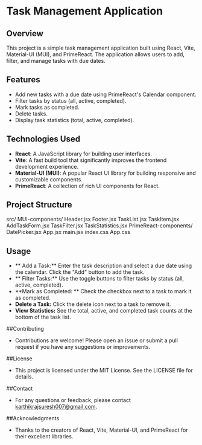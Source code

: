 # Task Management Application

## Overview

This project is a simple task management application built using React, Vite, Material-UI (MUI), and PrimeReact. The application allows users to add, filter, and manage tasks with due dates.

## Features

- Add new tasks with a due date using PrimeReact's Calendar component.
- Filter tasks by status (all, active, completed).
- Mark tasks as completed.
- Delete tasks.
- Display task statistics (total, active, completed).

## Technologies Used

- **React**: A JavaScript library for building user interfaces.
- **Vite**: A fast build tool that significantly improves the frontend development experience.
- **Material-UI (MUI)**: A popular React UI library for building responsive and customizable components.
- **PrimeReact**: A collection of rich UI components for React.

## Project Structure

src/
MUI-components/
Header.jsx
Footer.jsx
TaskList.jsx
TaskItem.jsx
AddTaskForm.jsx
TaskFilter.jsx
TaskStatistics.jsx
PrimeReact-components/
DatePicker.jsx
App.jsx
main.jsx
index.css
App.css

## Usage

- ** Add a Task:** Enter the task description and select a due date using the calendar. Click the "Add" button to add the task.
- ** Filter Tasks:** Use the toggle buttons to filter tasks by status (all, active, completed).
- **Mark as Completed: ** Check the checkbox next to a task to mark it as completed.
- **Delete a Task:** Click the delete icon next to a task to remove it.
- **View Statistics:** See the total, active, and completed task counts at the bottom of the task list.

##Contributing

- Contributions are welcome! Please open an issue or submit a pull request if you have any suggestions or improvements.

##License

- This project is licensed under the MIT License. See the LICENSE file for details.

##Contact

- For any questions or feedback, please contact karthikrajsuresh007@gmail.com.

##Acknowledgments

- Thanks to the creators of React, Vite, Material-UI, and PrimeReact for their excellent libraries.
